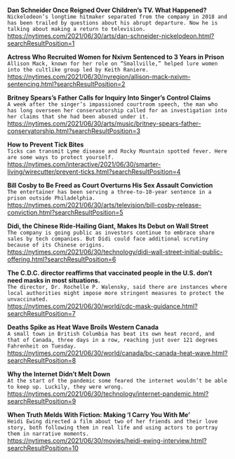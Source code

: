 **Dan Schneider Once Reigned Over Children’s TV. What Happened?**\
`Nickelodeon’s longtime hitmaker separated from the company in 2018 and has been trailed by questions about his abrupt departure. Now he is talking about making a return to television.`\
https://nytimes.com/2021/06/30/arts/dan-schneider-nickelodeon.html?searchResultPosition=1

**Actress Who Recruited Women for Nxivm Sentenced to 3 Years in Prison**\
`Allison Mack, known for her role on “Smallville,” helped lure women into the cultlike group led by Keith Raniere.`\
https://nytimes.com/2021/06/30/nyregion/allison-mack-nxivm-sentencing.html?searchResultPosition=2

**Britney Spears’s Father Calls for Inquiry Into Singer’s Control Claims**\
`A week after the singer’s impassioned courtroom speech, the man who has long overseen her conservatorship called for an investigation into her claims that she had been abused under it.`\
https://nytimes.com/2021/06/30/arts/music/britney-spears-father-conservatorship.html?searchResultPosition=3

**How to Prevent Tick Bites**\
`Ticks can transmit Lyme disease and Rocky Mountain spotted fever. Here are some ways to protect yourself.`\
https://nytimes.com/interactive/2021/06/30/smarter-living/wirecutter/prevent-ticks.html?searchResultPosition=4

**Bill Cosby to Be Freed as Court Overturns His Sex Assault Conviction**\
`The entertainer has been serving a three-to-10-year sentence in a prison outside Philadelphia.`\
https://nytimes.com/2021/06/30/arts/television/bill-cosby-release-conviction.html?searchResultPosition=5

**Didi, the Chinese Ride-Hailing Giant, Makes Its Debut on Wall Street**\
`The company is going public as investors continue to embrace share sales by tech companies. But Didi could face additional scrutiny because of its Chinese origins.`\
https://nytimes.com/2021/06/30/technology/didi-wall-street-initial-public-offering.html?searchResultPosition=6

**The C.D.C. director reaffirms that vaccinated people in the U.S. don’t need masks in most situations.**\
`The director, Dr. Rochelle P. Walensky, said there are instances where local authorities might impose more stringent measures to protect the unvaccinated.`\
https://nytimes.com/2021/06/30/world/cdc-mask-guidance.html?searchResultPosition=7

**Deaths Spike as Heat Wave Broils Western Canada**\
`A small town in British Columbia has beat its own heat record, and that of Canada, three days in a row, reaching just over 121 degrees Fahrenheit on Tuesday.`\
https://nytimes.com/2021/06/30/world/canada/bc-canada-heat-wave.html?searchResultPosition=8

**Why the Internet Didn’t Melt Down**\
`At the start of the pandemic some feared the internet wouldn’t be able to keep up. Luckily, they were wrong.`\
https://nytimes.com/2021/06/30/technology/internet-pandemic.html?searchResultPosition=9

**When Truth Melds With Fiction: Making ‘I Carry You With Me’**\
`Heidi Ewing directed a film about two of her friends and their love story, both following them in real life and using actors to portray them in narrative moments.`\
https://nytimes.com/2021/06/30/movies/heidi-ewing-interview.html?searchResultPosition=10


